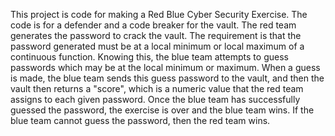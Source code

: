 This project is code for making a Red Blue Cyber Security Exercise.  The code is for a defender and a code breaker for the vault. The red team generates the password to crack the vault. The requirement is that the password generated must be at a local minimum or local maximum of a continuous function. Knowing this, the blue team attempts to guess passwords which may be at the local minimum or maximum. When a guess is made, the blue team sends this guess password to the vault, and then the vault then returns a "score", which is a numeric value that the red team assigns to each given password. Once the blue team has successfully guessed the password, the exercise is over and the blue team wins. If the blue team cannot guess the password, then the red team wins.
